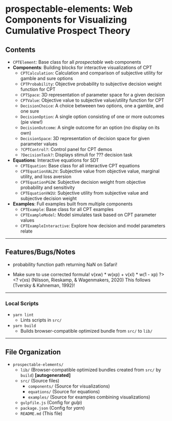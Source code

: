 <!--lint disable first-level-heading -->

# prospectable-elements: Web Components for Visualizing Cumulative Prospect Theory

<!--lint enable first-level-heading -->

## Contents

- `CPTElement`: Base class for all *prospectable* web components
- **Components**: Building blocks for interactive visualizations of CPT
  - `CPTCalculation`: Calculation and comparison of subjective utility for gamble and sure options
  - `CPTProbability`: Objective probability to subjective decision weight function for CPT
  - `CPTSpace`: 3D representation of parameter space for a given decision
  - `CPTValue`: Objective value to subjective value/utility function for CPT
  - `DecisionChoice`: A choice betweeen two options, one a gamble, and one sure
  - `DecisionOption`: A single option consisting of one or more outcomes (pie view!)
  - `DecisionOutcome`: A single outcome for an option (no display on its own)
  - `DecisionSpace`: 3D representation of decision space for given parameter values
  - `?CPTControl?`: Control panel for CPT demos
  - `?DecisionTask?`: Displays stimuli for ??? decision task
- **Equations**: Interactive equations for SDT
  - `CPTEquation`: Base class for all interactive CPT equations
  - `CPTEquationXAL2V`: Subjective value from objective value, marginal utility, and loss aversion
  - `CPTEquationPG2W`: Subjective decision weight from objective probability and sensitivity
  - `CPTEquationVW2U`: Subjective utility from subjective value and subjective decision weight
- **Examples**: Full examples built from multiple components
  - `CPTExample`: Base class for all CPT examples
  - `CPTExampleModel`: Model simulates task based on CPT parameter values
  - `CPTExampleInteractive`: Explore how decision and model parameters relate

---

## Features/Bugs/Notes

- probability function path returning NaN on Safari!

<!--lint disable no-inline-padding -->

- Make sure to use corrected formula!
  v(xw) * w(xp) + v(xl) * w(1 - xp) ?><? v(xs)
  (Nilsson, Rieskamp, & Wagenmakers, 2011)
  VERSUS
  v(xw) * w(xp) + v(xl) * 1 - w(xp) ?><? v(xs)
  (Nilsson, Rieskamp, & Wagenmakers, 2020)
  This follows (Tversky & Kahneman, 1992)!

<!--lint enable no-inline-padding -->

---

### Local Scripts

- `yarn lint`
  - Lints scripts in `src/`
- `yarn build`
  - Builds browser-compatible optimized bundle from `src/` to `lib/`

---

## File Organization

- `prospectable-elements/`
  - `lib/` (Browser-compatible optimized bundles created from `src/` by `build`)
    **\[autogenerated\]**
  - `src/` (Source files)
    - `components/` (Source for visualizations)
    - `equations/` (Source for equations)
    - `examples/` (Source for examples combining visualizations)
  - `gulpfile.js` (Config for *gulp*)
  - `package.json` (Config for *yarn*)
  - `README.md` (This file)
